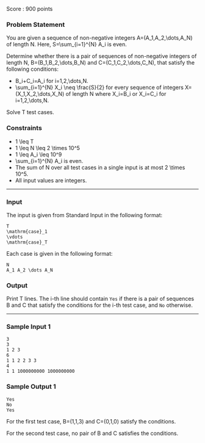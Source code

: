 Score : 900 points

### Problem Statement

You are given a sequence of non-negative integers A=(A\_1,A\_2,\dots,A\_N) of length N. Here, S=\sum\_{i=1}^{N} A\_i is even.

Determine whether there is a pair of sequences of non-negative integers of length N, B=(B\_1,B\_2,\dots,B\_N) and C=(C\_1,C\_2,\dots,C\_N), that satisfy the following conditions:

* B\_i+C\_i=A\_i for i=1,2,\dots,N.
* \sum\_{i=1}^{N} X\_i \neq \frac{S}{2} for every sequence of integers X=(X\_1,X\_2,\dots,X\_N) of length N where X\_i=B\_i or X\_i=C\_i for i=1,2,\dots,N.

Solve T test cases.

### Constraints

* 1 \leq T
* 1 \leq N \leq 2 \times 10^5
* 1 \leq A\_i \leq 10^9
* \sum\_{i=1}^{N} A\_i is even.
* The sum of N over all test cases in a single input is at most 2 \times 10^5.
* All input values are integers.

---

### Input

The input is given from Standard Input in the following format:

```
T
\mathrm{case}_1
\vdots
\mathrm{case}_T
```

Each case is given in the following format:

```
N
A_1 A_2 \dots A_N
```

### Output

Print T lines. The i-th line should contain `Yes` if there is a pair of sequences B and C that satisfy the conditions for the i-th test case, and `No` otherwise.

---

### Sample Input 1

```
3
3
1 2 3
6
1 1 2 2 3 3
4
1 1 1000000000 1000000000
```

### Sample Output 1

```
Yes
No
Yes
```

For the first test case, B=(1,1,3) and C=(0,1,0) satisfy the conditions.

For the second test case, no pair of B and C satisfies the conditions.